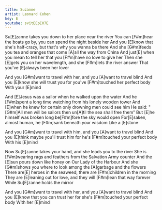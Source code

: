 ```yaml
---
title: Suzanne
artist: Leonard Cohen
key: E
youtube: svitEEpI07E
---
```


Su[E]zanne takes you down to her place near the river
You can [F#m]hear the boats go by, you can spend the night beside her
And you [E]know that she's half-crazy, but that's why you wanna be there
And she [G#m]feeds you tea and oranges that come [A]all the way from China
And just[E] when you mean to tell her that you [F#m]have no love to give her
Then she [E]gets you on her wavelength, and she [F#m]lets the river answer
That you've [E]always been her lover

And you [G#m]want to travel with her, and you [A]want to travel blind
And you [E]know she will trust you for you've [F#m]touched her perfect body
With your [E]mind

And [E]Jesus was a sailor when he walked upon the water
And he [F#m]spent a long time watching from his lonely wooden tower
And [E]when he knew for certain only drowning men could see him
He said: "[G#m]All men will be sailors then un[A]til the sea shall free them"
But [E]he himself was broken long be[F#m]fore the sky would open
For[E]saken, almost human, he [F#m]sank beneath your wisdom
Like a [E]stone

And you [G#m]want to travel with him, and you [A]want to travel blind
And you [E]think maybe you'll trust him for he's [F#m]touched your perfect body
With his [E]mind

Now Su[E]zanne takes your hand, and she leads you to the river
She is [F#m]wearing rags and feathers from the Salvation Army counter
And the [E]sun pours down like honey on Our Lady of the Harbour
And she [G#m]shows you where to look among the [A]garbage and the flowers
There are[E] heroes in the seaweed, there are [F#m]children in the morning
They are [E]leaning out for love, and they will [F#m]lean that way forever
While Su[E]zanne holds the mirror

And you [G#m]want to travel with her, and you [A]want to travel blind
And you [E]know that you can trust her for she's [F#m]touched your perfect body
With her [E]mind
